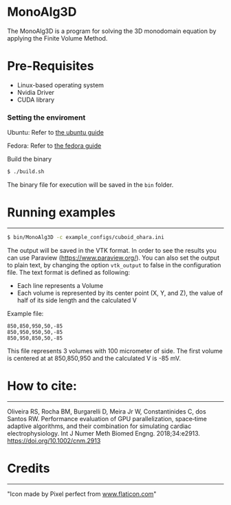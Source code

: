 # MonoAlg3D
The MonoAlg3D is a program for solving the 3D monodomain equation by applying the Finite Volume Method.

# Pre-Requisites

  - Linux-based operating system
  - Nvidia Driver 
  - CUDA library

### Setting the enviroment

Ubuntu: Refer to [the ubuntu guide](guide-monoalg3d-ubuntu.md)

Fedora: Refer to [the fedora guide](guide-monoalg3d-fedora.md)

Build the binary
```sh
$ ./build.sh
```
The binary file for execution will be saved in the ```bin``` folder.

# Running examples
----
```sh
$ bin/MonoAlg3D -c example_configs/cuboid_ohara.ini 
```

The output will be saved in the VTK format. In order to see the results you can use Paraview (https://www.paraview.org/). You can also set the output to plain text, by changing the option ```vtk_output``` to false in the configuration file. The text format is defined as following:

- Each line represents a Volume
- Each volume is represented by its center point (X, Y, and Z), the value of half of its side length and the calculated V

Example file:

```
850,850,950,50,-85
850,950,950,50,-85
850,950,850,50,-85
```

This file represents 3 volumes with 100 micrometer of side. The first volume is centered at  at 850,850,950 and the calculated V is -85 mV.

# How to cite:
----

Oliveira RS, Rocha BM, Burgarelli D, Meira Jr W, Constantinides C, dos Santos RW. Performance evaluation of GPU parallelization, space‐time adaptive algorithms, and their combination for simulating cardiac electrophysiology. Int J Numer Meth Biomed Engng. 2018;34:e2913. https://doi.org/10.1002/cnm.2913

# Credits
----
"Icon made by Pixel perfect from www.flaticon.com"
